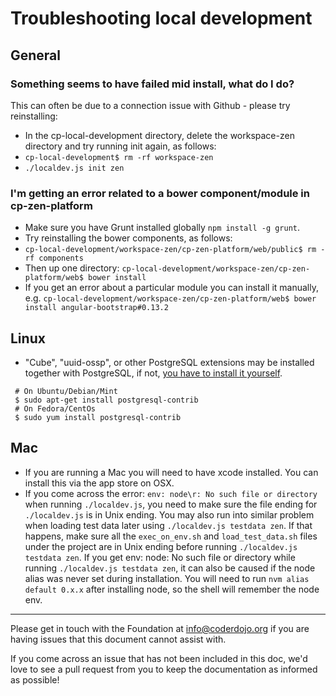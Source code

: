 # Troubleshooting local development

## General

### Something seems to have failed mid install, what do I do?

This can often be due to a connection issue with Github - please try reinstalling:

* In the cp-local-development directory, delete the workspace-zen directory and try running init again, as follows:
 * `cp-local-development$ rm -rf workspace-zen`
 * `./localdev.js init zen`

### I'm getting an error related to a bower component/module in cp-zen-platform
* Make sure you have Grunt installed globally `npm install -g grunt`.
* Try reinstalling the bower components, as follows:
 * `cp-local-development/workspace-zen/cp-zen-platform/web/public$ rm -rf components`
 * Then up one directory: `cp-local-development/workspace-zen/cp-zen-platform/web$ bower install`
* If you get an error about a particular module you can install it manually, e.g. `cp-local-development/workspace-zen/cp-zen-platform/web$ bower install angular-bootstrap#0.13.2`

## Linux 

* "Cube", "uuid-ossp", or other PostgreSQL extensions may be installed together with PostgreSQL, if not, [you have to install it yourself](http://askubuntu.com/a/354709).
```
 # On Ubuntu/Debian/Mint
 $ sudo apt-get install postgresql-contrib
 # On Fedora/CentOs
 $ sudo yum install postgresql-contrib
```

## Mac
* If you are running a Mac you will need to have xcode installed. You can install this via the app store on OSX.
* If you come across the error: ```env: node\r: No such file or directory``` when running ```./localdev.js```, you need to make sure the file ending for ```./localdev.js``` is in Unix ending. You may also run into similar problem when loading test data later using ```./localdev.js testdata zen```. If that happens, make sure all the ```exec_on_env.sh``` and ```load_test_data.sh``` files under the project are in Unix ending before running ```./localdev.js testdata zen```. If you get env: node: No such file or directory while running ```./localdev.js testdata zen```, it can also be caused if the node alias was never set during installation. You will need to run ```nvm alias default 0.x.x``` after installing node, so the shell will remember the node env.

- - - -

Please get in touch with the Foundation at info@coderdojo.org if you are having issues that this document cannot assist with.

If you come across an issue that has not been included in this doc, we'd love to see a pull request from you to keep the documentation as informed as possible!
